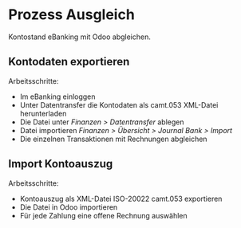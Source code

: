 # Prozess Ausgleich
Kontostand eBanking mit Odoo abgleichen.

## Kontodaten exportieren

Arbeitsschritte:
* Im eBanking einloggen
* Unter Datentransfer die Kontodaten als camt.053 XML-Datei herunterladen
* Die Datei unter *Finanzen > Datentransfer* ablegen
* Datei importieren *Finanzen > Übersicht > Journal Bank > Import*
* Die einzelnen Transaktionen mit Rechnungen abgleichen

## Import Kontoauszug
Arbeitsschritte:
* Kontoauszug als XML-Datei ISO-20022 camt.053 exportieren
* Die Datei in Odoo importieren
* Für jede Zahlung  eine offene Rechnung auswählen